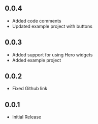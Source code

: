 ## 0.0.4

* Added code comments
* Updated example project with buttons

## 0.0.3

* Added support for using Hero widgets
* Added example project

## 0.0.2

* Fixed Github link

## 0.0.1

* Initial Release
